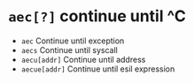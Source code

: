 #  `aec[?]`   continue until ^C

- `aec`   Continue until exception
- `aecs`   Continue until syscall
- `aecu[addr]`   Continue until address
- `aecue[addr]`   Continue until esil expression